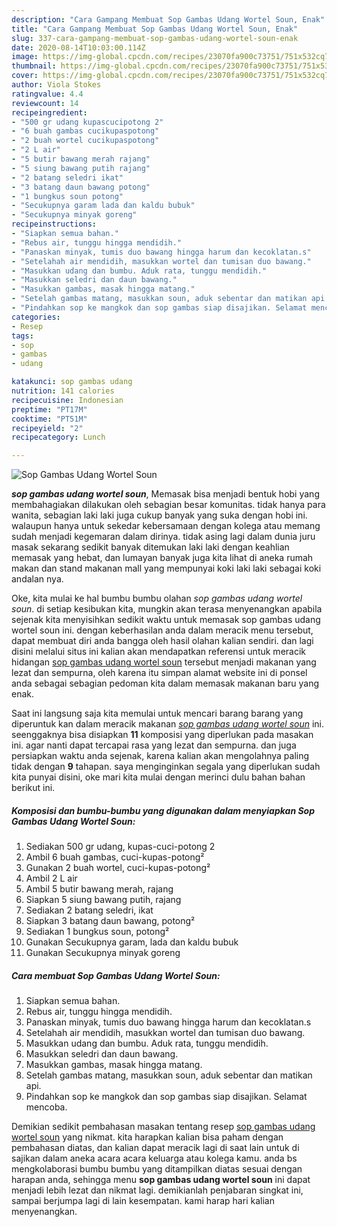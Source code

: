 ```yaml
---
description: "Cara Gampang Membuat Sop Gambas Udang Wortel Soun, Enak"
title: "Cara Gampang Membuat Sop Gambas Udang Wortel Soun, Enak"
slug: 337-cara-gampang-membuat-sop-gambas-udang-wortel-soun-enak
date: 2020-08-14T10:03:00.114Z
image: https://img-global.cpcdn.com/recipes/23070fa900c73751/751x532cq70/sop-gambas-udang-wortel-soun-foto-resep-utama.jpg
thumbnail: https://img-global.cpcdn.com/recipes/23070fa900c73751/751x532cq70/sop-gambas-udang-wortel-soun-foto-resep-utama.jpg
cover: https://img-global.cpcdn.com/recipes/23070fa900c73751/751x532cq70/sop-gambas-udang-wortel-soun-foto-resep-utama.jpg
author: Viola Stokes
ratingvalue: 4.4
reviewcount: 14
recipeingredient:
- "500 gr udang kupascucipotong 2"
- "6 buah gambas cucikupaspotong"
- "2 buah wortel cucikupaspotong"
- "2 L air"
- "5 butir bawang merah rajang"
- "5 siung bawang putih rajang"
- "2 batang seledri ikat"
- "3 batang daun bawang potong"
- "1 bungkus soun potong"
- "Secukupnya garam lada dan kaldu bubuk"
- "Secukupnya minyak goreng"
recipeinstructions:
- "Siapkan semua bahan."
- "Rebus air, tunggu hingga mendidih."
- "Panaskan minyak, tumis duo bawang hingga harum dan kecoklatan.s"
- "Setelahah air mendidih, masukkan wortel dan tumisan duo bawang."
- "Masukkan udang dan bumbu. Aduk rata, tunggu mendidih."
- "Masukkan seledri dan daun bawang."
- "Masukkan gambas, masak hingga matang."
- "Setelah gambas matang, masukkan soun, aduk sebentar dan matikan api."
- "Pindahkan sop ke mangkok dan sop gambas siap disajikan. Selamat mencoba."
categories:
- Resep
tags:
- sop
- gambas
- udang

katakunci: sop gambas udang 
nutrition: 141 calories
recipecuisine: Indonesian
preptime: "PT17M"
cooktime: "PT51M"
recipeyield: "2"
recipecategory: Lunch

---
```



![Sop Gambas Udang Wortel Soun](https://img-global.cpcdn.com/recipes/23070fa900c73751/751x532cq70/sop-gambas-udang-wortel-soun-foto-resep-utama.jpg)

<b><i>sop gambas udang wortel soun</i></b>, Memasak bisa menjadi bentuk hobi yang membahagiakan dilakukan oleh sebagian besar komunitas. tidak hanya para wanita, sebagian laki laki juga cukup banyak yang suka dengan hobi ini. walaupun hanya untuk sekedar kebersamaan dengan kolega atau memang sudah menjadi kegemaran dalam dirinya. tidak asing lagi dalam dunia juru masak sekarang sedikit banyak ditemukan laki laki dengan keahlian memasak yang hebat, dan lumayan banyak juga kita lihat di aneka rumah makan dan stand makanan mall yang mempunyai koki laki laki sebagai koki andalan nya.



Oke, kita mulai ke hal bumbu bumbu olahan <i>sop gambas udang wortel soun</i>. di setiap kesibukan kita, mungkin akan terasa menyenangkan apabila sejenak kita menyisihkan sedikit waktu untuk memasak sop gambas udang wortel soun ini. dengan keberhasilan anda dalam meracik menu tersebut, dapat membuat diri anda bangga oleh hasil olahan kalian sendiri. dan lagi disini melalui situs ini kalian akan mendapatkan referensi untuk meracik hidangan <u>sop gambas udang wortel soun</u> tersebut menjadi makanan yang lezat dan sempurna, oleh karena itu simpan alamat website ini di ponsel anda sebagai sebagian pedoman kita dalam memasak makanan baru yang enak.


Saat ini langsung saja kita memulai untuk mencari barang barang yang diperuntuk kan dalam meracik makanan <u><i>sop gambas udang wortel soun</i></u> ini. seenggaknya bisa disiapkan <b>11</b> komposisi yang diperlukan pada masakan ini. agar nanti dapat tercapai rasa yang lezat dan sempurna. dan juga persiapkan waktu anda sejenak, karena kalian akan mengolahnya paling tidak dengan <b>9</b> tahapan. saya menginginkan segala yang diperlukan sudah kita punyai disini, oke mari kita mulai dengan merinci dulu bahan bahan berikut ini.

<!--inarticleads1-->

##### Komposisi dan bumbu-bumbu yang digunakan dalam menyiapkan Sop Gambas Udang Wortel Soun:

1. Sediakan 500 gr udang, kupas-cuci-potong 2
1. Ambil 6 buah gambas, cuci-kupas-potong²
1. Gunakan 2 buah wortel, cuci-kupas-potong²
1. Ambil 2 L air
1. Ambil 5 butir bawang merah, rajang
1. Siapkan 5 siung bawang putih, rajang
1. Sediakan 2 batang seledri, ikat
1. Siapkan 3 batang daun bawang, potong²
1. Sediakan 1 bungkus soun, potong²
1. Gunakan Secukupnya garam, lada dan kaldu bubuk
1. Gunakan Secukupnya minyak goreng




<!--inarticleads2-->

##### Cara membuat Sop Gambas Udang Wortel Soun:

1. Siapkan semua bahan.
1. Rebus air, tunggu hingga mendidih.
1. Panaskan minyak, tumis duo bawang hingga harum dan kecoklatan.s
1. Setelahah air mendidih, masukkan wortel dan tumisan duo bawang.
1. Masukkan udang dan bumbu. Aduk rata, tunggu mendidih.
1. Masukkan seledri dan daun bawang.
1. Masukkan gambas, masak hingga matang.
1. Setelah gambas matang, masukkan soun, aduk sebentar dan matikan api.
1. Pindahkan sop ke mangkok dan sop gambas siap disajikan. Selamat mencoba.




Demikian sedikit pembahasan masakan tentang resep <u>sop gambas udang wortel soun</u> yang nikmat. kita harapkan kalian bisa paham dengan pembahasan diatas, dan kalian dapat meracik lagi di saat lain untuk di sajikan dalam aneka acara acara keluarga atau kolega kamu. anda bs mengkolaborasi bumbu bumbu yang ditampilkan diatas sesuai dengan harapan anda, sehingga menu <b>sop gambas udang wortel soun</b> ini dapat menjadi lebih lezat dan nikmat lagi. demikianlah penjabaran singkat ini, sampai berjumpa lagi di lain kesempatan. kami harap hari kalian menyenangkan.
